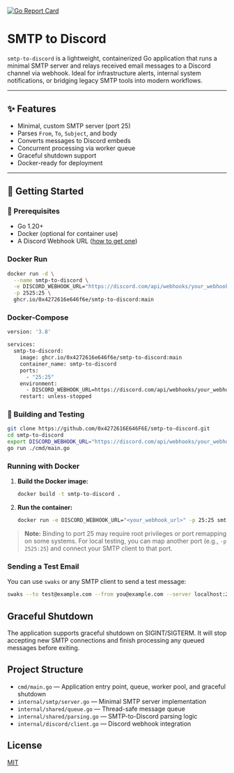 [![Go Report Card](https://goreportcard.com/badge/github.com/0x4272616E646F6E/smtp-to-discord)](https://goreportcard.com/report/github.com/0x4272616E646F6E/smtp-to-discord)
# SMTP to Discord

`smtp-to-discord` is a lightweight, containerized Go application that runs a minimal SMTP server and relays received email messages to a Discord channel via webhook. Ideal for infrastructure alerts, internal system notifications, or bridging legacy SMTP tools into modern workflows.

---

## ✨ Features

- Minimal, custom SMTP server (port 25)
- Parses `From`, `To`, `Subject`, and body
- Converts messages to Discord embeds
- Concurrent processing via worker queue
- Graceful shutdown support
- Docker-ready for deployment

---

## 🚀 Getting Started

### 🔧 Prerequisites

- Go 1.20+
- Docker (optional for container use)
- A Discord Webhook URL ([how to get one](https://support.discord.com/hc/en-us/articles/228383668-Intro-to-Webhooks))



### Docker Run

```sh
docker run -d \
  --name smtp-to-discord \
  -e DISCORD_WEBHOOK_URL="https://discord.com/api/webhooks/your_webhook_id/your_webhook_token" \
  -p 2525:25 \
  ghcr.io/0x4272616e646f6e/smtp-to-discord:main
```

### Docker-Compose

```sh
version: '3.8'

services:
  smtp-to-discord:
    image: ghcr.io/0x4272616e646f6e/smtp-to-discord:main
    container_name: smtp-to-discord
    ports:
      - "25:25"
    environment:
      - DISCORD_WEBHOOK_URL=https://discord.com/api/webhooks/your_webhook_id/your_webhook_token
    restart: unless-stopped
```

### 🧪 Building and Testing

```sh
git clone https://github.com/0x4272616E646F6E/smtp-to-discord.git
cd smtp-to-discord
export DISCORD_WEBHOOK_URL="https://discord.com/api/webhooks/your_webhook_id/your_webhook_token"
go run ./cmd/main.go
```

### Running with Docker

1. **Build the Docker image:**
    ```sh
    docker build -t smtp-to-discord .
    ```
2. **Run the container:**
    ```sh
    docker run -e DISCORD_WEBHOOK_URL="<your_webhook_url>" -p 25:25 smtp-to-discord
    ```

> **Note:** Binding to port 25 may require root privileges or port remapping on some systems. For local testing, you can map another port (e.g., `-p 2525:25`) and connect your SMTP client to that port.

### Sending a Test Email
You can use `swaks` or any SMTP client to send a test message:
```sh
swaks --to test@example.com --from you@example.com --server localhost:25 --header "Subject: Hello Discord" --body "This is a test."
```

## Graceful Shutdown
The application supports graceful shutdown on SIGINT/SIGTERM. It will stop accepting new SMTP connections and finish processing any queued messages before exiting.

## Project Structure

- `cmd/main.go` — Application entry point, queue, worker pool, and graceful shutdown
- `internal/smtp/server.go` — Minimal SMTP server implementation
- `internal/shared/queue.go` — Thread-safe message queue
- `internal/shared/parsing.go` — SMTP-to-Discord parsing logic
- `internal/discord/client.go` — Discord webhook integration

## License
[MIT](LICENSE)
